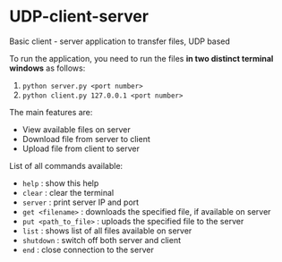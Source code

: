 # UDP-client-server

Basic client - server application to transfer files, UDP based

To run the application, you need to run the files **in two distinct terminal windows** as follows:
  1. `python server.py <port number>`
  2. `python client.py 127.0.0.1 <port number>` 

The main features are:
-	View available files on server
- Download file from server to client
-	Upload file from client to server


List of all commands available:

*  `help`                 : show this help
*  `clear`                : clear the terminal
*  `server`               : print server IP and port
*  `get <filename>`       : downloads the specified file, if available on server
*  `put <path_to_file>`   : uploads the specified file to the server
*  `list`                 : shows list of all files available on server
*  `shutdown`             : switch off both server and client
*  `end`                  : close connection to the server

